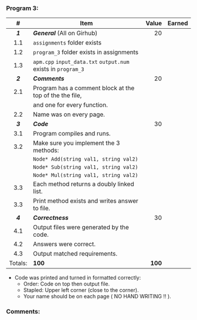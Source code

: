 ### Program 3:
|    #    | Item                                                           |   Value | Earned |
| :-----: | -------------------------------------------------------------- | ------: | -----: |
| ***1*** | ***General*** (All on Girhub)                                  |      20 |        |
|   1.1   | `assignments` folder exists                                    |         |        |
|   1.2   | `program_3` folder exists in assignments                       |         |        |
|   1.3   | `apm.cpp` `input_data.txt`  `output.num` exists in `program_3` |         |        |
| ***2*** | ***Comments***                                                 |      20 |        |
|   2.1   | Program has a comment block at the top of the the file,        |         |        |
|         | and one for every function.                                    |         |        |
|   2.2   | Name was on every page.                                        |         |        |
| ***3*** | ***Code***                                                     |      30 |        |
|   3.1   | Program compiles and runs.                                     |         |        |
|   3.2   | Make sure you implement the 3 methods:                         |         |        |
|         | `Node* Add(string val1, string val2)`                          |         |        |
|         | `Node* Sub(string val1, string val2)`                          |         |        |
|         | `Node* Mul(string val1, string val2)`                          |         |        |
|   3.3   | Each method returns a doubly linked list.                      |         |        |
|   3.3   | Print method exists and writes answer to file.                 |         |        |
| ***4*** | ***Correctness***                                              |      30 |        |
|   4.1   | Output files were generated by the code.                       |         |        |
|   4.2   | Answers were correct.                                          |         |        |
|   4.3   | Output matched requirements.                                   |         |        |
| Totals: | **100**                                                        | **100** |        |

- Code was printed and turned in formatted correctly:
  - Order: Code on top then output file. 
  - Stapled: Upper left corner (close to the corner).
  - Your name should be on each page ( NO HAND WRITING !!  ).

### Comments:
```

